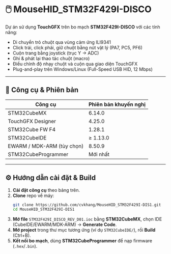 # 🖱️ MouseHID_STM32F429I-DISCO

Dự án sử dụng **TouchGFX** trên bo mạch **STM32F429I-DISCO** với các tính năng:

- Di chuyển trỏ chuột qua vùng cảm ứng ILI9341  
- Click trái, click phải, giữ chuột bằng nút vật lý (PA7, PC5, PF6)  
- Cuộn trang bằng joystick (trục Y → ADC)  
- Ghi & phát lại thao tác chuột (macro)  
- Điều chỉnh độ nhạy chuột và cuộn qua giao diện TouchGFX  
- Plug-and-play trên Windows/Linux (Full-Speed USB HID, 12 Mbps)

---

## 🧰 Công cụ & Phiên bản

| Công cụ                   | Phiên bản khuyến nghị |
|---------------------------|-----------------------|
| STM32CubeMX               | 6.14.0                |
| TouchGFX Designer         | 4.25.0                |
| STM32Cube FW F4           | 1.28.1                |
| STM32CubeIDE              | ≥ 1.13.0              |
| EWARM / MDK-ARM (tùy chọn)| 8.50.9                |
| STM32CubeProgrammer       | Mới nhất              |

---

## ⚙️ Hướng dẫn cài đặt & Build

1. **Cài đặt công cụ** theo bảng trên.  
2. **Clone** repo về máy:
   ```bash
   git clone https://github.com/cvkhang/MouseHID_STM32F429I-DIS1.git
   cd MouseHID_STM32F429I-DIS1
   ```
3. **Mở file** `STM32F429I_DISCO_REV_D01.ioc` bằng **STM32CubeMX**, chọn IDE (CubeIDE/EWARM/MDK-ARM) → **Generate Code**.  
4. **Mở project** trong thư mục tương ứng (ví dụ `STM32CubeIDE/`), rồi **Build** (Ctrl+B).  
5. **Kết nối bo mạch**, dùng **STM32CubeProgrammer** để nạp firmware (`.hex`/`.bin`).  
